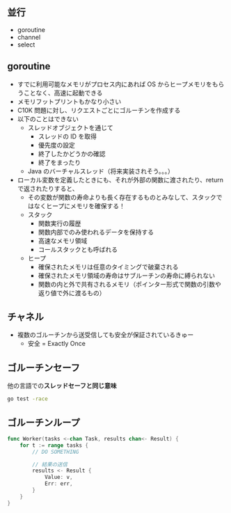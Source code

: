 ## 並行

- goroutine
- channel
- select

## goroutine

- すでに利用可能なメモリがプロセス内にあれば OS からヒープメモリをもらうことなく、高速に起動できる
- メモリフットプリントもかなり小さい
- C10K 問題に対し、リクエストごとにゴルーチンを作成する
- 以下のことはできない
  - スレッドオブジェクトを通じて
    - スレッドの ID を取得
    - 優先度の設定
    - 終了したかどうかの確認
    - 終了をまったり
  - Java のバーチャルスレッド（将来実装されそう。。。）
- ローカル変数を定義したときにも、それが外部の関数に渡されたり、return で返されたりすると、
  - その変数が関数の寿命よりも長く存在するものとみなして、スタックではなくヒープにメモリを確保する！
  - スタック
    - 関数実行の履歴
    - 関数内部でのみ使われるデータを保持する
    - 高速なメモリ領域
    - コールスタックとも呼ばれる
  - ヒープ
    - 確保されたメモリは任意のタイミングで破棄される
    - 確保されたメモリ領域の寿命はサブルーチンの寿命に縛られない
    - 関数の内と外で共有されるメモリ（ポインター形式で関数の引数や返り値で外に渡るもの）

## チャネル

- 複数のゴルーチンから送受信しても安全が保証されているきゅー
  - 安全 = Exactly Once

## ゴルーチンセーフ

他の言語での**スレッドセーフと同じ意味**

``` sh
go test -race
```

## ゴルーチンループ

``` go
func Worker(tasks <-chan Task, results chan<- Result) {
    for t := range tasks {
        // DO SOMETHING

        // 結果の送信
        results <- Result {
            Value: v,
            Err: err,
        }
    }
}
```



